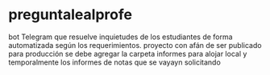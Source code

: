 # preguntalealprofe
bot Telegram que resuelve inquietudes de los estudiantes de forma automatizada según los requerimientos. proyecto con afán de ser publicado para producción
se debe agregar la carpeta informes para alojar local y temporalmente los informes de notas que se vayayn solicitando
